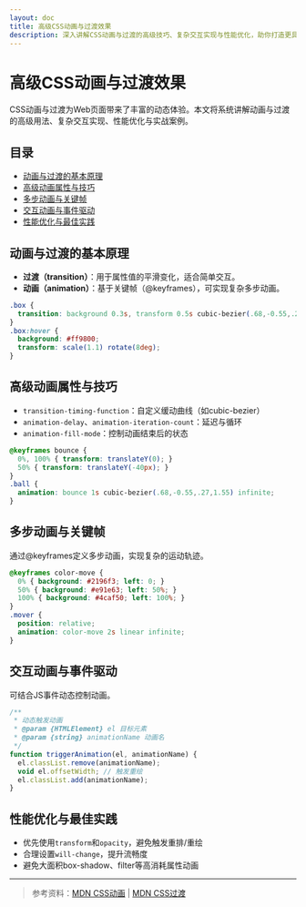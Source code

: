 ```yaml
---
layout: doc
title: 高级CSS动画与过渡效果
description: 深入讲解CSS动画与过渡的高级技巧、复杂交互实现与性能优化，助你打造更具表现力的Web界面。
---
```


# 高级CSS动画与过渡效果

CSS动画与过渡为Web页面带来了丰富的动态体验。本文将系统讲解动画与过渡的高级用法、复杂交互实现、性能优化与实战案例。

## 目录

- [动画与过渡的基本原理](#动画与过渡的基本原理)
- [高级动画属性与技巧](#高级动画属性与技巧)
- [多步动画与关键帧](#多步动画与关键帧)
- [交互动画与事件驱动](#交互动画与事件驱动)
- [性能优化与最佳实践](#性能优化与最佳实践)

## 动画与过渡的基本原理

- **过渡（transition）**：用于属性值的平滑变化，适合简单交互。
- **动画（animation）**：基于关键帧（@keyframes），可实现复杂多步动画。

```css
.box {
  transition: background 0.3s, transform 0.5s cubic-bezier(.68,-0.55,.27,1.55);
}
.box:hover {
  background: #ff9800;
  transform: scale(1.1) rotate(8deg);
}
```

## 高级动画属性与技巧

- `transition-timing-function`：自定义缓动曲线（如cubic-bezier）
- `animation-delay`、`animation-iteration-count`：延迟与循环
- `animation-fill-mode`：控制动画结束后的状态

```css
@keyframes bounce {
  0%, 100% { transform: translateY(0); }
  50% { transform: translateY(-40px); }
}
.ball {
  animation: bounce 1s cubic-bezier(.68,-0.55,.27,1.55) infinite;
}
```

## 多步动画与关键帧

通过@keyframes定义多步动画，实现复杂的运动轨迹。

```css
@keyframes color-move {
  0% { background: #2196f3; left: 0; }
  50% { background: #e91e63; left: 50%; }
  100% { background: #4caf50; left: 100%; }
}
.mover {
  position: relative;
  animation: color-move 2s linear infinite;
}
```

## 交互动画与事件驱动

可结合JS事件动态控制动画。

```js
/**
 * 动态触发动画
 * @param {HTMLElement} el 目标元素
 * @param {string} animationName 动画名
 */
function triggerAnimation(el, animationName) {
  el.classList.remove(animationName);
  void el.offsetWidth; // 触发重绘
  el.classList.add(animationName);
}
```

## 性能优化与最佳实践

- 优先使用`transform`和`opacity`，避免触发重排/重绘
- 合理设置`will-change`，提升流畅度
- 避免大面积box-shadow、filter等高消耗属性动画

---

> 参考资料：[MDN CSS动画](https://developer.mozilla.org/zh-CN/docs/Web/CSS/CSS_Animations) | [MDN CSS过渡](https://developer.mozilla.org/zh-CN/docs/Web/CSS/CSS_Transitions) 